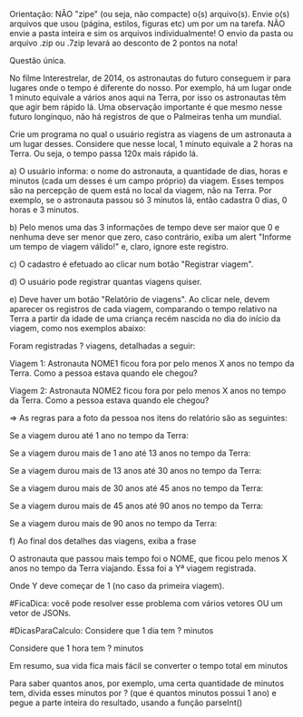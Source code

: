 Orientação:
NÃO "zipe" (ou seja, não compacte) o(s) arquivo(s). Envie o(s) arquivos que usou (página, estilos, figuras etc) um por um na tarefa. NÃO envie a pasta inteira e sim os arquivos individualmente! O envio da pasta ou arquivo .zip ou .7zip levará ao desconto de 2 pontos na nota!

Questão única.

No filme Interestrelar, de 2014, os astronautas do futuro conseguem ir para lugares onde o tempo é diferente do nosso. Por exemplo, há um lugar onde 1 minuto equivale a vários anos aqui na Terra, por isso os astronautas têm que agir bem rápido lá. Uma observação importante é que mesmo nesse futuro longínquo, não há registros de que o Palmeiras tenha um mundial.


Crie um programa no qual o usuário registra as viagens de um astronauta a um lugar desses. Considere que nesse local, 1 minuto equivale a 2 horas na Terra. Ou seja, o tempo passa 120x mais rápido lá.

a) O usuário informa: o nome do astronauta, a quantidade de dias, horas e minutos (cada um desses é um campo próprio) da viagem. Esses tempos são na percepção de quem está no local da viagem, não na Terra. Por exemplo, se o astronauta passou só 3 minutos lá, então cadastra 0 dias, 0 horas e 3 minutos. 

b) Pelo menos uma das 3 informações de tempo deve ser maior que 0 e nenhuma deve ser menor que zero, caso contrário, exiba um alert "Informe um tempo de viagem válido!" e, claro, ignore este registro.

c) O cadastro é efetuado ao clicar num botão "Registrar viagem".

d) O usuário pode registrar quantas viagens quiser.

e) Deve haver um botão "Relatório de viagens". Ao clicar nele, devem aparecer os registros de cada viagem, comparando o tempo relativo na Terra a partir da idade de uma criança recém nascida no dia do início da viagem, como nos exemplos abaixo:

   Foram registradas ? viagens, detalhadas a seguir:

   Viagem 1:
   Astronauta NOME1 ficou fora por pelo menos X anos no tempo da Terra.
   Como a pessoa estava quando ele chegou?
   

   Viagem 2:
   Astronauta NOME2 ficou fora por pelo menos X anos no tempo da Terra.
   Como a pessoa estava quando ele chegou?
   


=> As regras para a foto da pessoa nos itens do relatório são as seguintes:

Se a viagem durou até 1 ano no tempo da Terra:


Se a viagem durou mais de 1 ano até 13 anos no tempo da Terra:


Se a viagem durou mais de 13 anos até 30 anos no tempo da Terra:


Se a viagem durou mais de 30 anos até 45 anos no tempo da Terra:


Se a viagem durou mais de 45 anos até 90 anos no tempo da Terra:


Se a viagem durou mais de 90 anos no tempo da Terra:



f) Ao final dos detalhes das viagens, exiba a frase

   O astronauta que passou mais tempo foi o NOME, que ficou pelo menos X anos no tempo da Terra viajando. Essa foi a Yª viagem registrada.

Onde Y deve começar de 1 (no caso da primeira viagem).

#FicaDica: você pode resolver esse problema com vários vetores OU um vetor de JSONs.

#DicasParaCalculo: 
Considere que 1 dia tem ? minutos

Considere que 1 hora tem ? minutos

Em resumo, sua vida fica mais fácil se converter o tempo total em minutos

Para saber quantos anos, por exemplo, uma certa quantidade de minutos tem, divida esses minutos por ? (que é quantos minutos possui 1 ano) e pegue a parte inteira do resultado, usando a função parseInt()